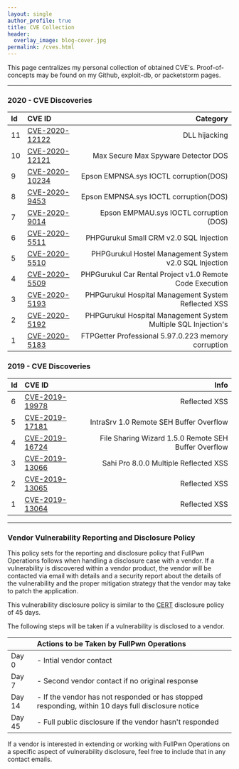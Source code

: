 ```yaml
---
layout: single
author_profile: true
title: CVE Collection
header:
  overlay_image: blog-cover.jpg
permalink: /cves.html
---
```


This page centralizes my personal collection of obtained CVE's. Proof-of-concepts may be found on my Github, exploit-db, or packetstorm pages.

----

### 2020  - CVE Discoveries ###

| Id | CVE ID | Category  |
|:---|:--------|--------:|
| 11 | [CVE-2020-12122](https://cve.mitre.org/cgi-bin/cvename.cgi?name=CCVE-2020-12122) | DLL hijacking
| 10 | [CVE-2020-12121](https://cve.mitre.org/cgi-bin/cvename.cgi?name=CVE-2020-12121) | Max Secure Max Spyware Detector DOS|
| 9 | [CVE-2020-10234](https://cve.mitre.org/cgi-bin/cvename.cgi?name=CVE-2020-10234) | Epson EMPNSA.sys IOCTL corruption(DOS)|
| 8 | [CVE-2020-9453](https://cve.mitre.org/cgi-bin/cvename.cgi?name=CVE-2020-9014) | Epson EMPNSA.sys IOCTL corruption(DOS)|
| 7 | [CVE-2020-9014](https://cve.mitre.org/cgi-bin/cvename.cgi?name=CVE-2020-9014) | Epson EMPMAU.sys IOCTL corruption (DOS)|
| 6 | [CVE-2020-5511](https://cve.mitre.org/cgi-bin/cvename.cgi?name=CVE-2020-5511) | PHPGurukul Small CRM v2.0  SQL Injection |
| 5 | [CVE-2020-5510](https://cve.mitre.org/cgi-bin/cvename.cgi?name=CVE-2020-5510) | PHPGurukul Hostel Management System v2.0 SQL Injection |
| 4 | [CVE-2020-5509](https://cve.mitre.org/cgi-bin/cvename.cgi?name=CVE-2020-5509) | PHPGurukul Car Rental Project v1.0 Remote Code Execution|
| 3 | [CVE-2020-5193](https://cve.mitre.org/cgi-bin/cvename.cgi?name=CVE-2020-5193) | PHPGurukul Hospital Management System Reflected XSS |
| 2 | [CVE-2020-5192](https://cve.mitre.org/cgi-bin/cvename.cgi?name=CVE-2020-5192) | PHPGurukul Hospital Management System Multiple SQL Injection's |
| 1 | [CVE-2020-5183](https://cve.mitre.org/cgi-bin/cvename.cgi?name=CVE-2020-5183) | FTPGetter Professional 5.97.0.223 memory corruption |

### 2019 - CVE Discoveries ###

| Id | CVE ID | Info  |
|:---|:--------|--------:|
| 6 | [CVE-2019-19978](https://cve.mitre.org/cgi-bin/cvename.cgi?name=CVE-2019-19978) | Reflected XSS |
| 5 | [CVE-2019-17181](https://cve.mitre.org/cgi-bin/cvename.cgi?name=CVE-2019-17181) | IntraSrv 1.0 Remote SEH Buffer Overflow |
| 4 | [CVE-2019-16724](https://cve.mitre.org/cgi-bin/cvename.cgi?name=CVE-2019-16724) | File Sharing Wizard 1.5.0 Remote SEH Buffer Overflow |
| 3 | [CVE-2019-13066](https://cve.mitre.org/cgi-bin/cvename.cgi?name=CVE-2019-13066) | Sahi Pro 8.0.0 Multiple Reflected XSS |
| 2 | [CVE-2019-13065](https://cve.mitre.org/cgi-bin/cvename.cgi?name=CVE-2019-13065) | Reflected XSS |
| 1 | [CVE-2019-13064](https://cve.mitre.org/cgi-bin/cvename.cgi?name=CVE-2019-13064) | Reflected XSS |


----

### Vendor Vulnerability Reporting and Disclosure Policy

This policy sets for the reporting and disclosure policy that FullPwn Operations follows when handling a disclosure case with a vendor. If a vulnerability is discovered within a vendor product, the vendor will be contacted via email with details and a security report about the details of the vulnerability and the proper mitigation strategy that the vendor may take to patch the application.

This vulnerability disclosure policy is similar to the [CERT](https://vuls.cert.org/confluence/display/Wiki/Vulnerability+Disclosure+Policy) disclosure policy of 45 days.

The following steps will be taken if a vulnerability is disclosed to a vendor.

|  | Actions to be Taken by FullPwn Operations |
|:---|:--------|
| Day 0 | - Intial vendor contact |
| Day 7 | - Second vendor contact if no original response |
| Day 14 | - If the vendor has not responded or has stopped responding, within 10 days full disclosure notice |
| Day 45 | - Full public disclosure if the vendor hasn't responded | 

If a vendor is interested in extending or working with FullPwn Operations on a specific aspect of vulnerability disclosure, feel free to include that in any contact emails.
